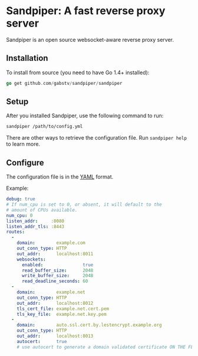 Sandpiper: A fast reverse proxy server
======================================

Sandpiper is an open source websocket-aware reverse proxy server.

## Installation

To install from source (you need to have Go 1.4+ installed):

```go
go get github.com/gabstv/sandpiper/sandpiper
```

## Setup

After you installed Sandpiper, use the following command to run:

```bash
sandpiper /path/to/config.yml
```

There are other ways to retrieve the configuration file. Run `sandpiper help` to learn more.

## Configure

The configuration file is in the [YAML](http://yaml.org/) format.

Example:

```yaml
debug: true
# If num_cpu is set to 0, or absent, it will default to the
# amount of CPUs available.
num_cpu: 0
listen_addr:     :8080
listen_addr_tls: :8443
routes:
  - 
    domain:        example.com
    out_conn_type: HTTP
    out_addr:      localhost:8011
    websockets:
      enabled:               true
      read_buffer_size:      2048
      write_buffer_size:     2048
      read_deadline_seconds: 60
  - 
    domain:        example.net
    out_conn_type: HTTP
    out_addr:      localhost:8012
    tls_cert_file: example.net.cert.pem
    tls_key_file:  example.net.key.pem
  - 
    domain:        auto.ssl.cert.by.lestencrypt.example.org
    out_conn_type: HTTP
    out_addr:      localhost:8013
    autocert:      true
    # use autocert to generate a domain validated certificate ON THE FLY (Evan?)
```